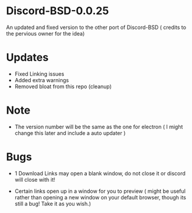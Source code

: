 # Discord-BSD-0.0.25
An updated and fixed version to the other port of Discord-BSD ( credits to the pervious owner for the idea)

# Updates

- Fixed Linking issues
- Added extra warnings
- Removed bloat from this repo (cleanup)

# Note

- The version number will be the same as the one for electron ( I might change this later and include a auto updater )
# Bugs
- 1 Download Links may open a blank window, do not close it or discord will close with it! 


- Certain links open up in a window for you to preview ( might be useful rather than opening a new window on your default browser, though its still a bug! Take it as you wish.) 
